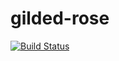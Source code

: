 # gilded-rose
[![Build Status](https://travis-ci.org/Samoussam/gilded-rose.svg?branch=master)](https://travis-ci.org/Samoussam/gilded-rose)
